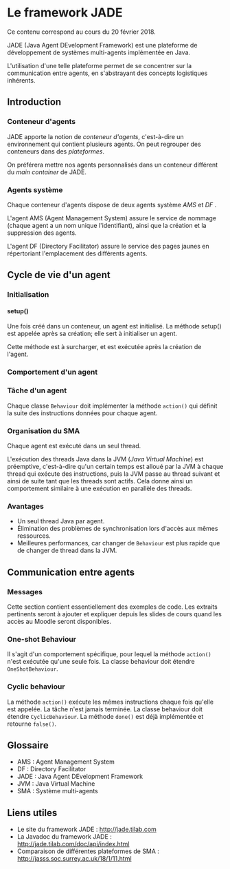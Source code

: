 # Le framework JADE
Ce contenu correspond au cours du 20 février 2018.

JADE (Java Agent DEvelopment Framework) est une plateforme de développement de systèmes multi-agents implémentée en Java.

L'utilisation d'une telle plateforme permet de se concentrer sur la communication entre agents, en s'abstrayant des concepts logistiques inhérents.

## Introduction

### Conteneur d'agents

JADE apporte la notion de *conteneur d'agents*, c'est-à-dire un environnement qui contient plusieurs agents. On peut regrouper des conteneurs dans des *plateformes*.

On préférera mettre nos agents personnalisés dans un conteneur différent du *main container* de JADE.

### Agents système

Chaque conteneur d'agents dispose de deux agents système *AMS* et *DF* .

L'agent AMS (Agent Management System) assure le service de nommage (chaque agent a un nom unique l'identifiant), ainsi que la création et la suppression des agents.

L'agent DF (Directory Facilitator) assure le service des pages jaunes en répertoriant l'emplacement des différents agents.

## Cycle de vie d'un agent

### Initialisation

#### setup()

Une fois créé dans un conteneur, un agent est initialisé. La méthode setup() est appelée après sa création; elle sert à initialiser un agent.

Cette méthode est à surcharger, et est exécutée après la création de l'agent.

### Comportement d'un agent

### Tâche d'un agent

Chaque classe `Behaviour` doit implémenter la méthode `action()` qui définit la suite des instructions données pour chaque agent.

### Organisation du SMA

Chaque agent est exécuté dans un seul thread.

L'exécution des threads Java dans la JVM (*Java Virtual Machine*) est préemptive, c'est-à-dire qu'un certain temps est alloué par la JVM à chaque thread qui exécute des instructions, puis la JVM passe au thread suivant et ainsi de suite tant que les threads sont actifs. Cela donne ainsi un comportement similaire à une exécution en parallèle des threads.

### Avantages

- Un seul thread Java par agent.
- Élimination des problèmes de synchronisation lors d'accès aux mêmes ressources.
- Meilleures performances, car changer de `Behaviour` est plus rapide que de changer de thread dans la JVM.

## Communication entre agents

### Messages

Cette section contient essentiellement des exemples de code. Les extraits pertinents seront à ajouter et expliquer depuis les slides de cours quand les accès au Moodle seront disponibles.

### One-shot Behaviour
Il s'agit d'un comportement spécifique, pour lequel la méthode `action()` n'est exécutée qu'une seule fois. La classe behaviour doit étendre `OneShotBehaviour`.

### Cyclic behaviour
La méthode `action()` exécute les mêmes instructions chaque fois qu'elle est appelée. La tâche n'est jamais terminée. La classe behaviour doit étendre `CyclicBehaviour`.
La méthode `done()` est déjà implémentée et retourne `false()`.

## Glossaire

- AMS : Agent Management System
- DF : Directory Facilitator
- JADE : Java Agent DEvelopment Framework
- JVM : Java Virtual Machine
- SMA : Système multi-agents

## Liens utiles

- Le site du framework JADE : http://jade.tilab.com
- La Javadoc du framework JADE : http://jade.tilab.com/doc/api/index.html
- Comparaison de différentes plateformes de SMA : http://jasss.soc.surrey.ac.uk/18/1/11.html
